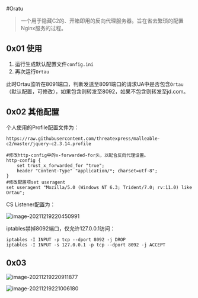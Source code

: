 #Oratu
>一个用于隐藏C2的、开箱即用的反向代理服务器。旨在省去繁琐的配置Nginx服务的过程。

## 0x01 使用

1. 运行生成默认配置文件`config.ini`
2. 再次运行`Ortau`



此时Ortau监听在8091端口，判断发送至8091端口的请求UA中是否包含`Ortau`（默认配置，可修改），如果包含则转发至8092，如果不包含则转发至jd.com。

## 0x02 其他配置

个人使用的Profile配置文件为：

~~~shell
https://raw.githubusercontent.com/threatexpress/malleable-c2/master/jquery-c2.3.14.profile

#修改http-config中的x-forwarded-for头，以配合反向代理设置。
http-config {
    set trust_x_forwarded_for "true";
    header "Content-Type" "application/*; charset=utf-8";
}
#修改配置项set useragent
set useragent "Mozilla/5.0 (Windows NT 6.3; Trident/7.0; rv:11.0) like Ortau";
~~~



CS Listener配置为：

![image-20211219220450991](C:/Users/ZhXuting/AppData/Roaming/Typora/typora-user-images/image-20211219220450991.png)



iptables禁掉8092端口，仅允许127.0.0.1访问：

~~~shell
iptables -I INPUT -p tcp --dport 8092 -j DROP
iptables -I INPUT -s 127.0.0.1 -p tcp --dport 8092 -j ACCEPT
~~~



## 0x03

![image-20211219220911877](https://typora-mine.oss-cn-beijing.aliyuncs.com/typora/image-20211219220911877.png)

![image-20211219221006180](https://typora-mine.oss-cn-beijing.aliyuncs.com/typora/image-20211219221006180.png)


